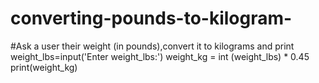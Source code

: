 # converting-pounds-to-kilogram-
#Ask a user their weight (in pounds),convert it to kilograms and print
weight_lbs=input('Enter weight_lbs:')
weight_kg = int (weight_lbs) * 0.45
print(weight_kg)
